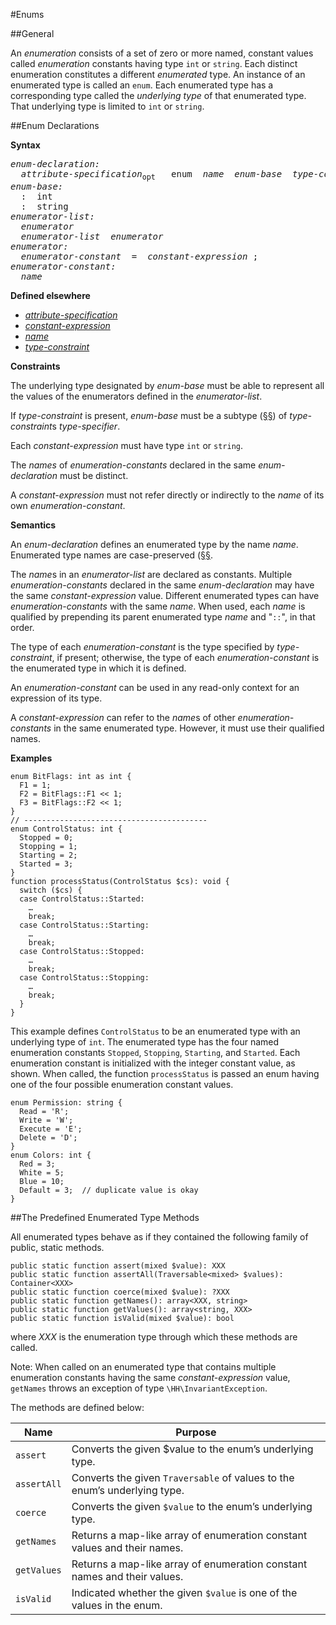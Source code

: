 #Enums

##General

An *enumeration* consists of a set of zero or more named, constant values called *enumeration* constants having type `int` or `string`. Each distinct enumeration constitutes a different *enumerated* type. An instance of an enumerated type is called an `enum`. Each enumerated type has a corresponding type called the *underlying type* of that enumerated type. That underlying type is limited to `int` or `string`.

##Enum Declarations

**Syntax**
<pre>
<i>enum-declaration:</i>
  <i>attribute-specification</i><sub>opt</sub>   enum  <i>name</i>  <i>enum-base</i>  <i>type-constraint<sub>opt</sub></i>  {  <i>enumerator-list<sub>opt</sub></i>  }
<i>enum-base:</i>
  :  int
  :  string
<i>enumerator-list:</i>
  <i>enumerator</i> 
  <i>enumerator-list</i>  <i>enumerator</i> 
<i>enumerator:</i>
  <i>enumerator-constant</i>  =  <i>constant-expression</i> ;
<i>enumerator-constant:</i>
  <i>name</i>
</pre>

**Defined elsewhere**

* [*attribute-specification*](21-attributes.md#attribute-specification)
* [*constant-expression*](10-expressions.md#constant-expressions)
* [*name*](09-lexical-structure.md#names)
* [*type-constraint*](05-types.md#general)

**Constraints**

The underlying type designated by *enum-base* must be able to represent all the values of the enumerators defined in the *enumerator-list*.

If *type-constraint* is present, *enum-base* must be a subtype ([§§](05-types.md#supertypes-and-subtypes)) of *type-constraint*s *type-specifier*.

Each *constant-expression* must have type `int` or `string`.

The *names* of *enumeration-constants* declared in the same *enum-declaration* must be distinct.

A *constant-expression* must not refer directly or indirectly to the *name* of its own *enumeration-constant*.

**Semantics**

An *enum-declaration* defines an enumerated type by the name *name*. Enumerated type names are case-preserved ([§§](03-terms-and-definitions.md). 

The *name*s in an *enumerator-list* are declared as constants. Multiple *enumeration-constants* declared in the same *enum-declaration* may have the same *constant-expression* value. Different enumerated types can have *enumeration-constants* with the same *name*. When used, each *name* is qualified by prepending its parent enumerated type *name* and "`::`", in that order.

The type of each *enumeration-constant* is the type specified by *type-constraint*, if present; otherwise, the type of each *enumeration-constant* is the enumerated type in which it is defined.

An *enumeration-constant* can be used in any read-only context for an expression of its type.

A *constant-expression* can refer to the *name*s of other *enumeration-constants* in the same enumerated type. However, it must use their qualified names.

**Examples**

```Hack
enum BitFlags: int as int {
  F1 = 1;
  F2 = BitFlags::F1 << 1;
  F3 = BitFlags::F2 << 1;
}
// -----------------------------------------
enum ControlStatus: int {
  Stopped = 0;
  Stopping = 1;
  Starting = 2;
  Started = 3;
}
function processStatus(ControlStatus $cs): void {
  switch ($cs) {
  case ControlStatus::Started:
    …
    break;
  case ControlStatus::Starting:
    …
    break;
  case ControlStatus::Stopped:
    …
    break;
  case ControlStatus::Stopping:
    …
    break;
  }
}
```

This example defines `ControlStatus` to be an enumerated type with an underlying type of `int`. The enumerated type has the four named enumeration constants `Stopped`, `Stopping`, `Starting`, and `Started`. Each enumeration constant is initialized with the integer constant value, as shown. When called, the function `processStatus` is passed an enum having one of the four possible enumeration constant values.

```Hack
enum Permission: string {
  Read = 'R';
  Write = 'W';
  Execute = 'E';
  Delete = 'D';
}
enum Colors: int {
  Red = 3;
  White = 5;
  Blue = 10;
  Default = 3;  // duplicate value is okay
}
```

##The Predefined Enumerated Type Methods

All enumerated types behave as if they contained the following family of public, static methods.

```Hack
public static function assert(mixed $value): XXX
public static function assertAll(Traversable<mixed> $values): Container<XXX>
public static function coerce(mixed $value): ?XXX
public static function getNames(): array<XXX, string>
public static function getValues(): array<string, XXX>
public static function isValid(mixed $value): bool
```

where *XXX* is the enumeration type through which these methods are called.

Note: When called on an enumerated type that contains multiple enumeration constants having the same *constant-expression* value, `getNames` throws an exception of type `\HH\InvariantException`.

The methods are defined below:

Name  |  Purpose
----  |  -------
`assert`  |  Converts the given $value to the enum’s underlying type.
`assertAll`  |  Converts the given `Traversable` of values to the enum’s underlying type.
`coerce`  |  Converts the given `$value` to the enum’s underlying type.
`getNames`  |  Returns a map-like array of enumeration constant values and their names.
`getValues`  |  Returns a map-like array of enumeration constant names and their values.
`isValid`  |  Indicated whether the given `$value` is one of the values in the enum.

